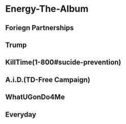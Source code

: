 # Energy-The-Album

## Foriegn Partnerships
## Trump
## KillTime(1-800#sucide-prevention)
## A.i.D.$($TD-Free Campaign)
## WhatUGonDo4Me
## Everyday

